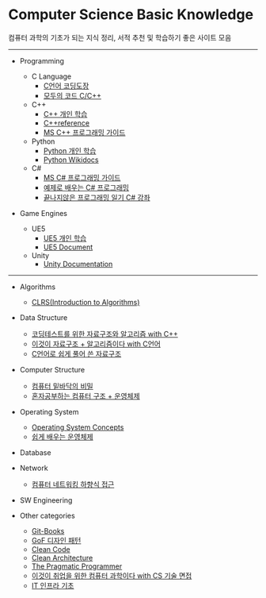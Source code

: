 # Computer Science Basic Knowledge

  컴퓨터 과학의 기초가 되는 지식 정리, 서적 추천 및 학습하기 좋은 사이트 모음
  
--------------------------------------------------------
- Programming
  + C Language
    - [C언어 코딩도장](https://dojang.io/)
    - [모두의 코드 C/C++](https://modoocode.com/)
  + C++
    - [C++ 개인 학습](https://github.com/Jeon-YuSung/Cplusplus-UE/tree/main/CPP)
    - [C++reference](https://www.cppreference.com/)
    - [MS C++ 프로그래밍 가이드](https://learn.microsoft.com/ko-kr/cpp/cpp/?view=msvc-170)
  + Python
    - [Python 개인 학습](https://github.com/Jeon-YuSung/Python3/tree/main)
    - [Python Wikidocs](https://wikidocs.net/book/1)
  + C#
    - [MS C# 프로그래밍 가이드](https://learn.microsoft.com/ko-kr/dotnet/csharp/programming-guide/concepts/?redirectedfrom=MSDN)
    - [예제로 배우는 C# 프로그래밍](https://www.csharpstudy.com/CSharp/CSharp-intro.aspx)
    - [끝나지않은 프로그래밍 일기 C# 강좌](https://blog.hexabrain.net/tag/C%23)

- Game Engines
  + UE5
    - [UE5 개인 학습](https://github.com/Jeon-YuSung/Cplusplus-UE/tree/main/Unreal_Engine5)
    - [UE5 Document](https://dev.epicgames.com/documentation/ko-kr/unreal-engine/unreal-engine-5-6-documentation)
  + Unity
    - [Unity Documentation](https://docs.unity3d.com/kr/530/Manual/)
   
--------------------------------------------------------------------------------

- Algorithms
  + [CLRS(Introduction to Algorithms)](https://product.kyobobook.co.kr/detail/S000213683944)

- Data Structure
  + [코딩테스트를 위한 자료구조와 알고리즘 with C++](https://github.com/Jeon-YuSung/Cplusplus-UE/tree/main/CPP/Data%20Structure%20and%20Algorithm%20with%20Cpp%20for%20Coding%20Test)
  + [이것이 자료구조 + 알고리즘이다 with C언어](https://product.kyobobook.co.kr/detail/S000061585515)
  + [C언어로 쉽게 풀어 쓴 자료구조](https://product.kyobobook.co.kr/detail/S000001076349)

- Computer Structure
  + [컴퓨터 밑바닥의 비밀](https://product.kyobobook.co.kr/detail/S000212650856)
  + [혼자공부하는 컴퓨터 구조 + 운영체제](https://product.kyobobook.co.kr/detail/S000061584886)

- Operating System
  + [Operating System Concepts](https://product.kyobobook.co.kr/detail/S000001868743)
  + [쉽게 배우는 운영체제](https://product.kyobobook.co.kr/detail/S000217098802)
    
- Database

- Network
  + [컴퓨터 네트워킹 하향식 접근](https://product.kyobobook.co.kr/detail/S000061694627)
    
- SW Engineering

- Other categories
  + [Git-Books](https://git-scm.com/book/ko/v2)
  + [GoF 디자인 패턴](https://refactoring.guru/ko/design-patterns)
  + [Clean Code](https://product.kyobobook.co.kr/detail/S000001076349)
  + [Clean Architecture](https://product.kyobobook.co.kr/detail/S000001033082)
  + [The Pragmatic Programmer](https://product.kyobobook.co.kr/detail/S000001033128)
  + [이것이 취업을 위한 컴퓨터 과학이다 with CS 기술 면접](https://product.kyobobook.co.kr/detail/S000214014967)
  + [IT 인프라 기초](https://product.kyobobook.co.kr/detail/S000216124230)
